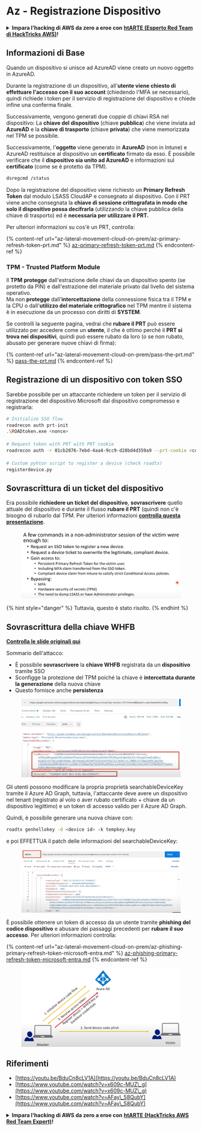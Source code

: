# Az - Registrazione Dispositivo

<details>

<summary><strong>Impara l'hacking di AWS da zero a eroe con</strong> <a href="https://training.hacktricks.xyz/courses/arte"><strong>htARTE (Esperto Red Team di HackTricks AWS)</strong></a><strong>!</strong></summary>

Altri modi per supportare HackTricks:

* Se desideri vedere la tua **azienda pubblicizzata in HackTricks** o **scaricare HackTricks in PDF** Controlla i [**PIANI DI ABBONAMENTO**](https://github.com/sponsors/carlospolop)!
* Ottieni il [**merchandising ufficiale di PEASS & HackTricks**](https://peass.creator-spring.com)
* Scopri [**La Famiglia PEASS**](https://opensea.io/collection/the-peass-family), la nostra collezione di [**NFT esclusivi**](https://opensea.io/collection/the-peass-family)
* **Unisciti al** 💬 [**gruppo Discord**](https://discord.gg/hRep4RUj7f) o al [**gruppo telegram**](https://t.me/peass) o **seguici** su **Twitter** 🐦 [**@hacktricks\_live**](https://twitter.com/hacktricks\_live)**.**
* **Condividi i tuoi trucchi di hacking inviando PR a** [**HackTricks**](https://github.com/carlospolop/hacktricks) e [**HackTricks Cloud**](https://github.com/carlospolop/hacktricks-cloud) repos di github.

</details>

## Informazioni di Base

Quando un dispositivo si unisce ad AzureAD viene creato un nuovo oggetto in AzureAD.

Durante la registrazione di un dispositivo, all'**utente viene chiesto di effettuare l'accesso con il suo account** (chiedendo l'MFA se necessario), quindi richiede i token per il servizio di registrazione del dispositivo e chiede infine una conferma finale.

Successivamente, vengono generati due coppie di chiavi RSA nel dispositivo: La **chiave del dispositivo** (chiave **pubblica**) che viene inviata ad **AzureAD** e la **chiave di trasporto** (chiave **privata**) che viene memorizzata nel TPM se possibile.

Successivamente, l'**oggetto** viene generato in **AzureAD** (non in Intune) e AzureAD restituisce al dispositivo un **certificato** firmato da esso. È possibile verificare che il **dispositivo sia unito ad AzureAD** e informazioni sul **certificato** (come se è protetto da TPM).
```bash
dsregcmd /status
```
Dopo la registrazione del dispositivo viene richiesto un **Primary Refresh Token** dal modulo LSASS CloudAP e consegnato al dispositivo. Con il PRT viene anche consegnata la **chiave di sessione crittografata in modo che solo il dispositivo possa decifrarla** (utilizzando la chiave pubblica della chiave di trasporto) ed è **necessaria per utilizzare il PRT.**

Per ulteriori informazioni su cos'è un PRT, controlla:

{% content-ref url="az-lateral-movement-cloud-on-prem/az-primary-refresh-token-prt.md" %}
[az-primary-refresh-token-prt.md](az-lateral-movement-cloud-on-prem/az-primary-refresh-token-prt.md)
{% endcontent-ref %}

### TPM - Trusted Platform Module

Il **TPM** **protegge** dall'estrazione delle chiavi da un dispositivo spento (se protetto da PIN) e dall'estrazione del materiale privato dal livello del sistema operativo.\
Ma non **protegge** dall'**intercettazione** della connessione fisica tra il TPM e la CPU o dall'**utilizzo del materiale crittografico** nel TPM mentre il sistema è in esecuzione da un processo con diritti di **SYSTEM**.

Se controlli la seguente pagina, vedrai che **rubare il PRT** può essere utilizzato per accedere come un **utente**, il che è ottimo perché il **PRT si trova nei dispositivi**, quindi può essere rubato da loro (o se non rubato, abusato per generare nuove chiavi di firma):

{% content-ref url="az-lateral-movement-cloud-on-prem/pass-the-prt.md" %}
[pass-the-prt.md](az-lateral-movement-cloud-on-prem/pass-the-prt.md)
{% endcontent-ref %}

## Registrazione di un dispositivo con token SSO

Sarebbe possibile per un attaccante richiedere un token per il servizio di registrazione del dispositivo Microsoft dal dispositivo compromesso e registrarla:
```bash
# Initialize SSO flow
roadrecon auth prt-init
.\ROADtoken.exe <nonce>

# Request token with PRT with PRT cookie
roadrecon auth -r 01cb2876-7ebd-4aa4-9cc9-d28bd4d359a9 --prt-cookie <cookie>

# Custom pyhton script to register a device (check roadtx)
registerdevice.py
```
## Sovrascrittura di un ticket del dispositivo

Era possibile **richiedere un ticket del dispositivo**, **sovrascrivere** quello attuale del dispositivo e durante il flusso **rubare il PRT** (quindi non c'è bisogno di rubarlo dal TPM. Per ulteriori informazioni [**controlla questa presentazione**](https://youtu.be/BduCn8cLV1A).

<figure><img src="../../.gitbook/assets/image (32).png" alt=""><figcaption></figcaption></figure>

{% hint style="danger" %}
Tuttavia, questo è stato risolto.
{% endhint %}

## Sovrascrittura della chiave WHFB

[**Controlla le slide originali qui**](https://dirkjanm.io/assets/raw/Windows%20Hello%20from%20the%20other%20side\_nsec\_v1.0.pdf)

Sommario dell'attacco:

* È possibile **sovrascrivere** la **chiave WHFB** registrata da un **dispositivo** tramite SSO
* Sconfigge la protezione del TPM poiché la chiave è **intercettata durante la generazione** della nuova chiave
* Questo fornisce anche **persistenza**

<figure><img src="../../.gitbook/assets/image (34).png" alt=""><figcaption></figcaption></figure>

Gli utenti possono modificare la propria proprietà searchableDeviceKey tramite il Azure AD Graph, tuttavia, l'attaccante deve avere un dispositivo nel tenant (registrato al volo o aver rubato certificato + chiave da un dispositivo legittimo) e un token di accesso valido per il Azure AD Graph.

Quindi, è possibile generare una nuova chiave con:
```bash
roadtx genhellokey -d <device id> -k tempkey.key
```
e poi EFFETTUA il patch delle informazioni del searchableDeviceKey:

<figure><img src="../../.gitbook/assets/image (36).png" alt=""><figcaption></figcaption></figure>

È possibile ottenere un token di accesso da un utente tramite **phishing del codice dispositivo** e abusare dei passaggi precedenti per **rubare il suo accesso**. Per ulteriori informazioni controlla:

{% content-ref url="az-lateral-movement-cloud-on-prem/az-phishing-primary-refresh-token-microsoft-entra.md" %}
[az-phishing-primary-refresh-token-microsoft-entra.md](az-lateral-movement-cloud-on-prem/az-phishing-primary-refresh-token-microsoft-entra.md)
{% endcontent-ref %}

<figure><img src="../../.gitbook/assets/image (37).png" alt=""><figcaption></figcaption></figure>

## Riferimenti

* [https://youtu.be/BduCn8cLV1A](https://youtu.be/BduCn8cLV1A)
* [https://www.youtube.com/watch?v=x609c-MUZ\_g](https://www.youtube.com/watch?v=x609c-MUZ\_g)
* [https://www.youtube.com/watch?v=AFay\_58QubY](https://www.youtube.com/watch?v=AFay\_58QubY)

<details>

<summary><strong>Impara l'hacking di AWS da zero a eroe con</strong> <a href="https://training.hacktricks.xyz/courses/arte"><strong>htARTE (HackTricks AWS Red Team Expert)</strong></a><strong>!</strong></summary>

Altri modi per supportare HackTricks:

* Se vuoi vedere la tua **azienda pubblicizzata in HackTricks** o **scaricare HackTricks in PDF** Controlla i [**PIANI DI ABBONAMENTO**](https://github.com/sponsors/carlospolop)!
* Ottieni il [**merchandising ufficiale PEASS & HackTricks**](https://peass.creator-spring.com)
* Scopri [**The PEASS Family**](https://opensea.io/collection/the-peass-family), la nostra collezione di [**NFT esclusivi**](https://opensea.io/collection/the-peass-family)
* **Unisciti al** 💬 [**gruppo Discord**](https://discord.gg/hRep4RUj7f) o al [**gruppo telegram**](https://t.me/peass) o **seguici** su **Twitter** 🐦 [**@hacktricks\_live**](https://twitter.com/hacktricks\_live)**.**
* **Condividi i tuoi trucchi di hacking inviando PR a** [**HackTricks**](https://github.com/carlospolop/hacktricks) e [**HackTricks Cloud**](https://github.com/carlospolop/hacktricks-cloud) github repos.

</details>
